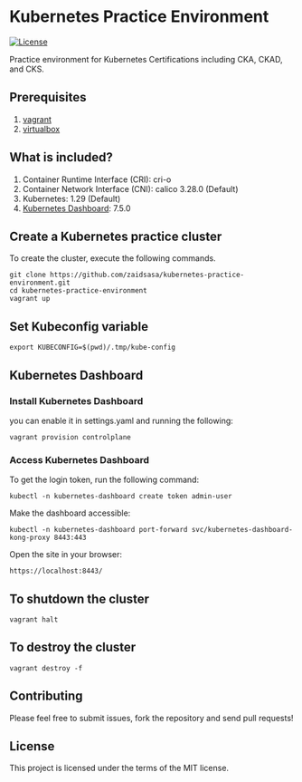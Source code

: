 # Kubernetes Practice Environment

[![License](https://img.shields.io/badge/License-MIT-blue.svg)](https://github.com/zaidsasa/kubernetes-practice-environment/blob/main/LICENSE)

Practice environment for Kubernetes Certifications including CKA, CKAD, and CKS.

## Prerequisites

1. [vagrant]
2. [virtualbox]

[vagrant]: https://developer.hashicorp.com/vagrant/install
[virtualbox]: https://www.virtualbox.org/wiki/Downloads

## What is included?

1. Container Runtime Interface (CRI): cri-o
2. Container Network Interface (CNI): calico 3.28.0 (Default)
3. Kubernetes: 1.29 (Default)
4. [Kubernetes Dashboard](#kubernetes-dashboard): 7.5.0

## Create a Kubernetes practice cluster
To create the cluster, execute the following commands.
```
git clone https://github.com/zaidsasa/kubernetes-practice-environment.git
cd kubernetes-practice-environment
vagrant up
```

## Set Kubeconfig variable
```
export KUBECONFIG=$(pwd)/.tmp/kube-config
```

## Kubernetes Dashboard

### Install Kubernetes Dashboard
you can enable it in settings.yaml and running the following:
```
vagrant provision controlplane
```

### Access Kubernetes Dashboard
To get the login token, run the following command:
```
kubectl -n kubernetes-dashboard create token admin-user
```
Make the dashboard accessible:
```
kubectl -n kubernetes-dashboard port-forward svc/kubernetes-dashboard-kong-proxy 8443:443
```
Open the site in your browser:
```
https://localhost:8443/
```

## To shutdown the cluster
```
vagrant halt
```

## To destroy the cluster
```
vagrant destroy -f
```

## Contributing

Please feel free to submit issues, fork the repository and send pull requests!

## License

This project is licensed under the terms of the MIT license.

